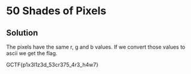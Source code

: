 # 50 Shades of Pixels

## Solution

The pixels have the same r, g and b values. If we convert those values to ascii we get the flag.

GCTF{p1x3l1z3d\_53cr375\_4r3_h4w7}